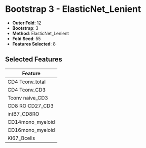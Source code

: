 # Bootstrap 3 - ElasticNet_Lenient

- **Outer Fold**: 12
- **Bootstrap**: 3
- **Method**: ElasticNet_Lenient
- **Fold Seed**: 55
- **Features Selected**: 8

## Selected Features

| Feature |
|---------|
| CD4 Tconv_total |
| CD4 Tconv_CD3 |
| Tconv naive_CD3 |
| CD8 RO CD27_CD3 |
| intB7_CD8RO |
| CD14mono_myeloid |
| CD16mono_myeloid |
| Ki67_Bcells |

